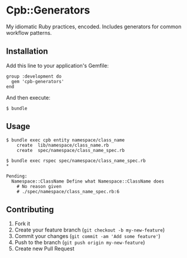 # Cpb::Generators

My idiomatic Ruby practices, encoded.
Includes generators for common workflow patterns.

## Installation

Add this line to your application's Gemfile:

    group :development do
      gem 'cpb-generators'
    end

And then execute:

    $ bundle

## Usage

    $ bundle exec cpb entity namespace/class_name
        create  lib/namespace/class_name.rb
        create  spec/namespace/class_name_spec.rb

    $ bundle exec rspec spec/namespace/class_name_spec.rb
    *

    Pending:
      Namespace::ClassName Define what Namespace::ClassName does
        # No reason given
        # ./spec/namespace/class_name_spec.rb:6

## Contributing

1. Fork it
2. Create your feature branch (`git checkout -b my-new-feature`)
3. Commit your changes (`git commit -am 'Add some feature'`)
4. Push to the branch (`git push origin my-new-feature`)
5. Create new Pull Request
